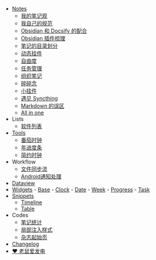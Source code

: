 - [Notes](/Notes/)
  - [我的笔记观](/Notes/0000_我的笔记观.md)
  - [我自己的规范](/Notes/0001_我自己的规范.md)
  - [Obsidian 和 Docsify 的配合](/Notes/0002_Obsidian和Docsify的配合.md)
  - [Obsidian 插件梳理](/Notes/0003_Obsidian插件梳理.md)
  - [笔记的目录划分](/Notes/0004_笔记的目录划分.md)
  - [动态挂件](/Notes/0005_动态挂件.md)
  - [自由度](/Notes/0006_自由度.md)
  - [任务管理](/Notes/0007_任务管理.md)
  - [组织笔记](/Notes/0008_组织笔记.md)
  - [碎碎念](/Notes/0009_碎碎念.md)
  - [小挂件](/Notes/0010_小挂件.md)
  - [遇见 Syncthing](/Notes/0011_遇见Syncthing.md)
  - [Markdown 的误区](/Notes/0012_Markdown的误区.md)
  - [All in one](/Notes/0013_All_in_one.md)
- Lists
  - [软件列表](/List/Software.md)
- [Tools](/Tools/)
  - [番茄时钟](/Tools/TomatoTimer.md)
  - [年进度条](/Tools/YearProgress.md)
  - [简约时钟](/Tools/Clock.md)
- Workflow
  - [文件同步流](/Workflow/FileSync.md)
  - [Android通知处理](/Workflow/Android通知处理规则.md)
-  [Dataview](/Dataview/)
  -  [Widgets](/Dataview/Widgets/)
    -  [Base](/Dataview/Widgets/Base/)
    - [Clock](/Dataview/Widgets/Clock/)
    - [Date](/Dataview/Widgets/Date/)
    - [Week](/Dataview/Widgets/Week/)
    - [Progress](/Dataview/Widgets/Progress/)
    - [Task](/Dataview/Widgets/Task/)
  - [Snippets](/Dataview/Snippets/)
    - [Timeline](/Dataview/Snippets/Timeline/)
    - [Table](/Dataview/Snippets/Table/)
- Codes
  -  [笔记统计](/Dataview/笔记统计)
  - [局部注入样式](/Dataview/局部注入样式)
  - [杂志起始页](/Dataview/杂志起始页)
- [Changelog](/Resource/pages/Changelog.md)
- <a href="https://afdian.net/a/daomishu" target="_blank" data-umami-event="afdian-nav">❤️ 老鼠爱发电</a>